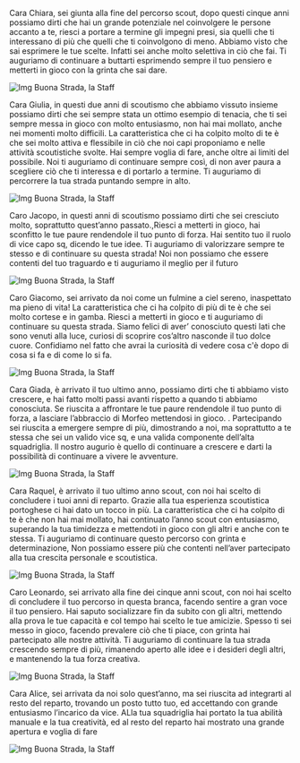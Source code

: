 Cara Chiara, sei giunta alla fine del percorso scout, dopo questi cinque anni possiamo dirti che hai un grande potenziale nel coinvolgere le persone accanto a te, riesci a portare a termine gli impegni presi, sia quelli che ti interessano di più che quelli che ti coinvolgono di meno. Abbiamo visto che sai esprimere le tue scelte. Infatti sei anche molto selettiva in ciò che fai. Ti auguriamo di continuare a buttarti esprimendo sempre il tuo pensiero e metterti in gioco con la grinta che sai dare. 

![Img](/home/soliprem/wallpapers/octopus.jpg) Buona Strada, la Staff





Cara Giulia,
in questi due anni di scoutismo che abbiamo vissuto insieme possiamo dirti che sei sempre stata un ottimo esempio di tenacia, che ti sei sempre messa in gioco con molto entusiasmo, non hai mai mollato, anche nei momenti molto difficili.
La caratteristica che ci ha colpito molto di te è che sei molto attiva e flessibile in ciò che noi capi proponiamo e nelle attività scoutistiche svolte. Hai sempre voglia di fare, anche oltre ai limiti del possibile. Noi ti auguriamo di continuare sempre così, di non aver paura a scegliere ciò che ti interessa e di portarlo a termine. Ti auguriamo di percorrere la tua strada puntando sempre in alto. 

![Img](/home/soliprem/wallpapers/octopus.jpg)
Buona Strada, la Staff






Caro Jacopo, in questi anni di scoutismo possiamo dirti che sei cresciuto molto, soprattutto quest’anno passato.,Riesci a metterti in gioco, hai sconfitto le tue paure rendendole il tuo punto di forza. Hai sentito tuo il ruolo di vice capo sq, dicendo le tue idee. Ti auguriamo di valorizzare sempre te stesso e di continuare su questa strada! Noi non possiamo che essere contenti del tuo traguardo e ti auguriamo il meglio per il futuro 

![Img](/home/soliprem/wallpapers/octopus.jpg)
Buona Strada, la Staff





Caro Giacomo, sei arrivato da noi come un fulmine a ciel sereno, inaspettato ma pieno di vita! La caratteristica che ci ha colpito di più di te è che sei molto cortese e in gamba. Riesci a metterti in gioco e ti auguriamo di continuare su questa strada. 
Siamo felici di aver’ conosciuto questi lati che sono venuti alla luce, curiosi di scoprire cos’altro nasconde il tuo dolce cuore. Confidiamo nel fatto che avrai la curiosità di vedere cosa c'è dopo di cosa si fa e di come lo si fa.

![Img](/home/soliprem/wallpapers/octopus.jpg)
Buona Strada, la Staff






Cara Giada, è arrivato il tuo ultimo anno, possiamo dirti che ti abbiamo visto crescere, e hai fatto molti passi avanti rispetto a quando ti abbiamo conosciuta. Se riuscita a affrontare le tue paure rendendole il tuo punto di forza, a lasciare l’abbraccio di Morfeo mettendosi in gioco. . Partecipando sei riuscita a emergere sempre di più,  dimostrando a noi, ma soprattutto a  te stessa che sei un valido vice sq, e una valida componente dell’alta squadriglia. Il nostro augurio è quello di continuare a crescere e darti la possibilità di continuare a vivere le avventure. 

![Img](/home/soliprem/wallpapers/octopus.jpg)
Buona Strada, la Staff






Cara Raquel, è arrivato il tuo ultimo anno scout, con noi hai scelto di concludere i tuoi anni di reparto. Grazie alla tua esperienza scoutistica portoghese ci hai dato un tocco in più. 
La caratteristica che ci ha colpito di te è che non hai  mai mollato, hai continuato l’anno scout con entusiasmo, superando la tua timidezza e mettendoti in gioco con gli altri e anche con te stessa. Ti auguriamo di continuare questo percorso con grinta e determinazione, Non possiamo essere più che contenti nell’aver partecipato alla tua crescita personale e scoutistica. 

![Img](/home/soliprem/wallpapers/octopus.jpg)
Buona Strada, la Staff






Caro Leonardo, sei arrivato alla fine dei cinque anni scout, con noi hai scelto di concludere il tuo percorso in questa branca, facendo sentire a gran voce il tuo pensiero. Hai saputo socializzare fin da subito con gli altri, mettendo alla prova le tue capacità e col tempo hai scelto le tue amicizie. Spesso ti sei messo in gioco, facendo prevalere ciò che ti piace,  con grinta hai partecipato alle nostre attività. Ti auguriamo di continuare la tua strada crescendo sempre di più, rimanendo aperto alle idee e i desideri degli altri, e mantenendo la tua forza creativa.

![Img](/home/soliprem/wallpapers/octopus.jpg)
Buona Strada, la Staff





Cara Alice, sei arrivata da noi solo quest’anno, ma sei riuscita ad integrarti al resto del reparto, trovando un posto tutto tuo, ed accettando con grande entusiasmo l’incarico da vice. ALla tua squadriglia hai portato la tua abilità manuale e la tua creatività, ed al resto del reparto hai mostrato una grande apertura e voglia di fare

![Img](/home/soliprem/wallpapers/octopus.jpg)
Buona Strada, la Staff




